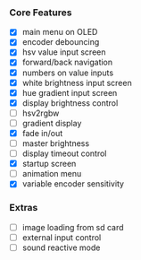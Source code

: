 ### Core Features
- [x] main menu on OLED
- [x] encoder debouncing
- [x] hsv value input screen
- [x] forward/back navigation
- [x] numbers on value inputs
- [x] white brightness input screen
- [x] hue gradient input screen
- [x] display brightness control
- [ ] hsv2rgbw
- [ ] gradient display
- [x] fade in/out
- [ ] master brightness
- [ ] display timeout control
- [x] startup screen
- [ ] animation menu
- [x] variable encoder sensitivity

### Extras
- [ ] image loading from sd card
- [ ] external input control
- [ ] sound reactive mode

